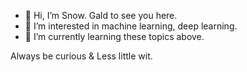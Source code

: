 - 👋 Hi, I’m Snow. Gald to see you here.
- 👀 I’m interested in machine learning, deep learning.
- 🌱 I’m currently learning these topics above.

Always be curious & Less little wit.
